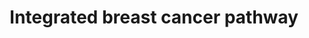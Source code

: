 ---
annotations:
- id: PW:0000605
  parent: disease pathway
  type: Pathway Ontology
  value: cancer pathway
- id: DOID:1612
  parent: disease of cellular proliferation
  type: Disease Ontology
  value: breast cancer
- id: PW:0000624
  parent: disease pathway
  type: Pathway Ontology
  value: breast cancer pathway
authors:
- Saibrahi
- MaintBot
- MartijnVanIersel
- Pragat11
- Ddigles
- Egonw
- Khanspers
- Jakechen
- Zari
- Tdavid88
- DeSl
- AlexanderPico
- Marvin M2
- Fehrhart
- Eweitz
citedin:
- link: 10.3389/fimmu.2021.769011
  title: 'A Practical Strategy for Exploring the Pharmacological Mechanism of Luteolin
    Against COVID-19/Asthma Comorbidity: Findings of System Pharmacology and Bioinformatics
    Analysis (2024)'
- link: PMC3799471
  title: Discovering causal pathways linking genomic events to transcriptional states
    using Tied Diffusion Through Interacting Events (TieDIE) (2013)
- link: PMC12174437
  title: Serum extracellular vesicle microRNAs as potential biomarkers to predict
    pembrolizumab response and prognosis in metastatic non-small cell lung cancer
    patients (2025)
communities: []
description: This pathway incorporates the most important proteins for breast cancer.
  The Rp score from the Connectivity-Maps (C-Maps) webserver was used to determine
  the rank of the most important proteins in breast cancer. These proteins were then
  used to determine the most important pathways involved in breast cancer by using
  the Human Pathway Database (HPD). The pathways retrieved from the Human Pathway
  Database were from several sources such as Protein Lounge, BioCarta, KEGG, and NCI-Nature.
  The pathways were then annotated. Protein-protein relations for the most important
  proteins for breast cancer were determined by annotating the pathways and by literature
  review. The protein-protein interactions are mapped onto this pathway.   Proteins
  on this pathway have targeted assays available via the [CPTAC Assay Portal](https://assays.cancer.gov/available_assays?wp_id=WP1984).
last-edited: 2025-03-06
ndex: 8089594b-8b63-11eb-9e72-0ac135e8bacf
organisms:
- Homo sapiens
redirect_from:
- /index.php/Pathway:WP1984
- /instance/WP1984
- /instance/WP1984_r137620
revision: r137620
schema-jsonld:
- '@context': https://schema.org/
  '@id': https://wikipathways.github.io/pathways/WP1984.html
  '@type': Dataset
  creator:
    '@type': Organization
    name: WikiPathways
  description: This pathway incorporates the most important proteins for breast cancer.
    The Rp score from the Connectivity-Maps (C-Maps) webserver was used to determine
    the rank of the most important proteins in breast cancer. These proteins were
    then used to determine the most important pathways involved in breast cancer by
    using the Human Pathway Database (HPD). The pathways retrieved from the Human
    Pathway Database were from several sources such as Protein Lounge, BioCarta, KEGG,
    and NCI-Nature. The pathways were then annotated. Protein-protein relations for
    the most important proteins for breast cancer were determined by annotating the
    pathways and by literature review. The protein-protein interactions are mapped
    onto this pathway.   Proteins on this pathway have targeted assays available via
    the [CPTAC Assay Portal](https://assays.cancer.gov/available_assays?wp_id=WP1984).
  keywords:
  - ABC3G
  - ABL1
  - AHR
  - AKT1
  - ALKB1
  - ANDR
  - ANXA1
  - AQP73
  - AR
  - ATF1
  - ATM
  - ATR
  - AURKA
  - Ampicillin
  - Anastrozole
  - BACH1
  - BAD
  - BAK
  - BARD1
  - BAX
  - BCL2
  - BID
  - BLM
  - BMPR1A
  - BMPR2
  - BRAF
  - BRCA1
  - BRCA2
  - Bleomycin
  - CASP3
  - CASP8
  - CASP9
  - CBP
  - CCND1
  - CDC25A
  - CDC42
  - CDH1
  - CDK2
  - CDK4
  - CDK7
  - CERK
  - CERK1
  - CHK1
  - CHK2
  - CIP1
  - CREB
  - CSNK1D
  - CTNB1
  - CYP19A1
  - Corticosterone
  - Cycloheximide
  - DAG1
  - DCAKD
  - DHT
  - Dexamethasone
  - Dihydrotestosterone
  - Donepezil
  - E2F1
  - EGFR
  - EP300
  - ER
  - ERAL1
  - ERK
  - ESR1
  - Estradiol
  - FADD
  - FLIP1
  - FOSL2
  - FOXO1
  - Fluoxymesterone
  - Flutamide
  - Fulvestrant
  - GADD45A
  - GCR
  - GDI
  - GR
  - GRN
  - GSK3A
  - HDAC1
  - HDAC1/HDAC2
  - HIPK2
  - Hydrocortisone
  - Hydroxyurea
  - IKKA
  - IMPA1
  - IPKA
  - IRS1
  - ITPKC
  - JAK1
  - JKIP1
  - JUN
  - KRAS
  - Lapatnib
  - Letrozole
  - Lithium Chloride
  - MAP3K13
  - MAPKs
  - MAX
  - MDM2
  - MMP1
  - MPIP1
  - MPIP2
  - MRE11
  - MSH2
  - MSH6
  - MTOR
  - MYC
  - MYT1
  - Methyl Methanesulfonate
  - Mitomycin
  - NAB1
  - NCOA2
  - NCOA3
  - NF1
  - NFKB1
  - NOXA1
  - Nocodazole
  - ODC1
  - P13
  - P13K
  - P38
  - P53
  - P85
  - P85A
  - PAK1
  - PHB
  - PIAS1
  - PKCB1
  - PLK1
  - PLK3
  - PLK3CA
  - PML
  - PPAR
  - PPRB/RB
  - PR
  - PTEN
  - Paclitaxel
  - Penicillin G
  - Plicamycin
  - Q8NBS1
  - RAC1
  - RAD50
  - RAD51
  - RAD54L
  - RAF
  - RALA
  - RALGAPA1
  - RAP1A
  - RASGEF1A
  - RASGRP3
  - RHEB
  - RHO
  - RPP38
  - RRAS
  - Raloxifene
  - SELK
  - SIRT1
  - SMAD1
  - SMAD2
  - SMAD3
  - SMAD4
  - SMAD6
  - SMAD7
  - SMCA4
  - SMEK1
  - SMEK2
  - SP1
  - STAT1
  - STK11
  - TAB1
  - TAK1L
  - TFPI
  - TGFR1
  - TGFR2
  - TRADD
  - TSC1
  - TSC2
  - Tamoxifen
  - Testosterone
  - Tetradecanoylphorbol Acetate
  - UBE2F
  - UBIM
  - UBP15
  - UBP16
  - UBP21
  - VEGFA
  - WEE1
  - XRCC3
  - ZMIZ1
  - ZN655
  - fra-1
  license: CC0
  name: Integrated breast cancer pathway
seo: CreativeWork
title: Integrated breast cancer pathway
wpid: WP1984
---